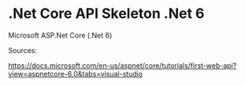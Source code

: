 # .Net Core API Skeleton .Net 6

Microsoft ASP.Net Core (.Net 6)

Sources:

https://docs.microsoft.com/en-us/aspnet/core/tutorials/first-web-api?view=aspnetcore-6.0&tabs=visual-studio

